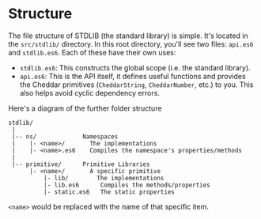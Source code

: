 # Structure

The file structure of STDLIB (the standard library) is simple. It's located in the `src/stdlib/` directory. In this root directory, you'll see two files: `api.es6` and `stdlib.es6`. Each of these have their own uses:

 - `stdlib.es6`: This constructs the global scope (i.e. the standard library). 
 - `api.es6`: This is the API itself, it defines useful functions and provides the Cheddar primitives (`CheddarString`, `CheddarNumber`, etc.) to you. This also helps avoid cyclic dependency errors.

Here's a diagram of the further folder structure

```
stdlib/
 |
 |-- ns/             Namespaces
 |    |- <name>/       The implementations
 |    |- <name>.es6    Compiles the namespace's properties/methods
 |
 |-- primitive/      Primitive Libraries
      |- <name>/       A specific primitive
          |- lib/        The implementations
          |- lib.es6      Compiles the methods/properties
          |- static.es6   The static properties
```

`<name>` would be replaced with the name of that specific item.
